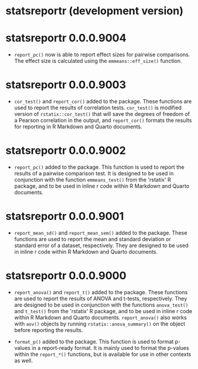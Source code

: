 # statsreportr (development version)

# statsreportr 0.0.0.9004

* `report_pc()` now is able to report effect sizes for pairwise comparisons. The effect size is calculated using the `emmeans::eff_size()` function.

# statsreportr 0.0.0.9003

* `cor_test()` and `report_cor()` added to the package. These functions are used to report the results of correlation tests. `cor_test()` is modified version of `rstatix::cor_test()` that will save the degrees of freedom of a Pearson correlation in the output, and `report_cor()` formats the results for reporting in R Markdown and Quarto documents.

# statsreportr 0.0.0.9002

* `report_pc()` added to the package. This function is used to report the results of a pairwise comparison test. It is designed to be used in conjunction with the function `emmeans_test()` from the 'rstatix' R package, and to be used in inline r code within R Markdown and Quarto documents.

# statsreportr 0.0.0.9001

* `report_mean_sd()` and `report_mean_sem()` added to the package. These functions are used to report the mean and standard deviation or standard error of a dataset, respectively. They are designed to be used in inline r code within R Markdown and Quarto documents.

# statsreportr 0.0.0.9000

* `report_anova()` and `report_t()` added to the package. These functions are used to report the results of ANOVA and t-tests, respectively. They are designed to be used in conjunction with the functions `anova_test()` and `t_test()` from the 'rstatix' R package, and to be used in inline r code within R Markdown and Quarto documents. `report_anova()` also works with `aov()` objects by running `rstatix::anova_summary()` on the object before reporting the results.

* `format_p()` added to the package. This function is used to format p-values in a report-ready format. It is mainly used to format the p-values within the `report_*()` functions, but is available for use in other contexts as well.
